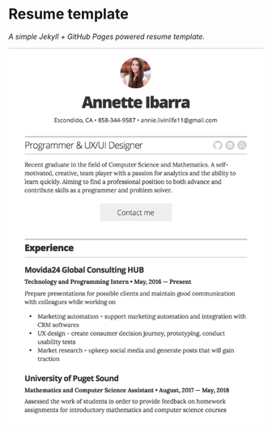 # Resume template

*A simple Jekyll + GitHub Pages powered resume template.*

![img](images/screenshot.png)
